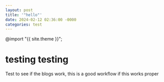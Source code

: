 ```yaml
---
layout: post
title: '"hello"'
date: 2024-02-12 02:36:00 -0000
categories: test
---
```

@import "{{ site.theme }}";
# testing testing
Test to see if the blogs work, this is a good workflow if this works proper